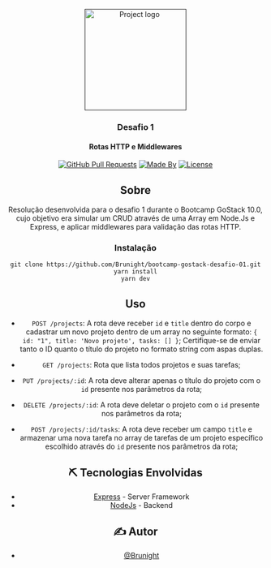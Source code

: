 <p align="center">
  <a href="" rel="noopener">
 <img width=200px src="https://rocketseat-cdn.s3-sa-east-1.amazonaws.com/bootcamp-header.png" alt="Project logo"></a>
</p>

<h3 align="center">Desafio 1</h3>

<h4 align="center">Rotas HTTP e Middlewares</h4>

<div align="center">

[![GitHub Pull Requests](https://img.shields.io/github/last-commit/Brunight/bootcamp-gostack-desafio-01)]()
[![Made By](https://img.shields.io/badge/Made%20By-Bruno%20Rodrigues-brightgreen)]()
[![License](https://img.shields.io/badge/license-MIT-blue.svg)](/LICENSE)

## Sobre <a name = "about"></a>
Resolução desenvolvida para o desafio 1 durante o Bootcamp GoStack 10.0, cujo objetivo era simular um CRUD através de uma Array em Node.Js e Express, e aplicar middlewares para validação das rotas HTTP.

### Instalação <a name = "installation"></a>

```
git clone https://github.com/Brunight/bootcamp-gostack-desafio-01.git
yarn install
yarn dev
```

## Uso <a name="usage"></a>

- `POST /projects`: A rota deve receber `id` e `title` dentro do corpo e cadastrar um novo projeto dentro de um array no seguinte formato: `{ id: "1", title: 'Novo projeto', tasks: [] }`; Certifique-se de enviar tanto o ID quanto o título do projeto no formato string com aspas duplas.

- `GET /projects`: Rota que lista todos projetos e suas tarefas;

- `PUT /projects/:id`: A rota deve alterar apenas o título do projeto com o `id` presente nos parâmetros da rota;

- `DELETE /projects/:id`: A rota deve deletar o projeto com o `id` presente nos parâmetros da rota;

- `POST /projects/:id/tasks`: A rota deve receber um campo `title` e armazenar uma nova tarefa no array de tarefas de um projeto específico escolhido através do `id` presente nos parâmetros da rota;

## ⛏️ Tecnologias Envolvidas <a name = "built_using"></a>

- [Express](https://expressjs.com/) - Server Framework
- [NodeJs](https://nodejs.org/en/) - Backend

## ✍️ Autor <a name = "authors"></a>

- [@Brunight](https://github.com/Brunight)